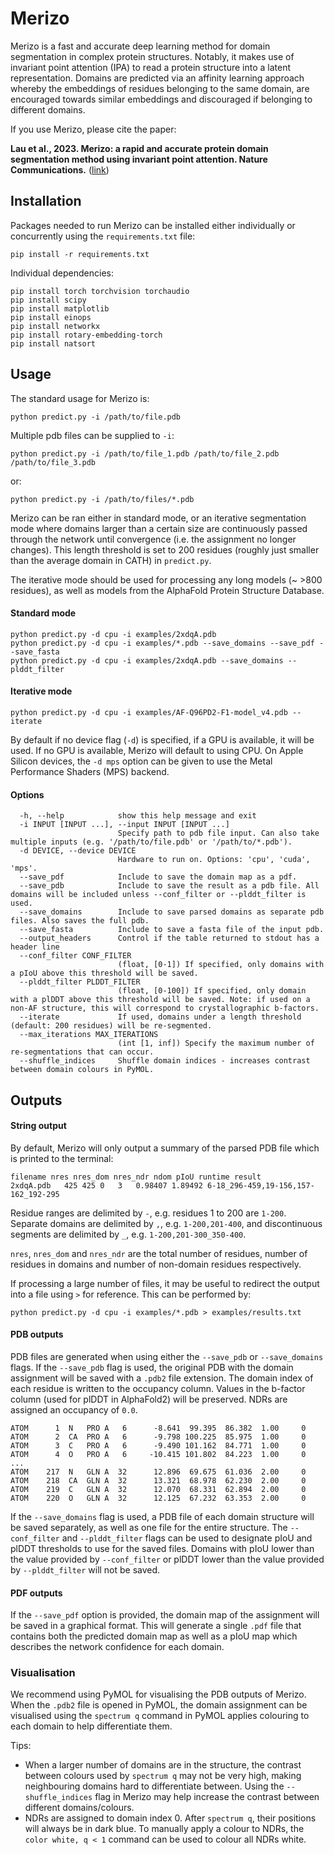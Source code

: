 # Merizo

Merizo is a fast and accurate deep learning method for domain segmentation in complex protein structures. Notably, it makes use of invariant point attention (IPA) to read a protein structure into a latent representation. Domains are predicted via an affinity learning approach whereby the embeddings of residues belonging to the same domain, are encouraged towards similar embeddings and discouraged if belonging to different domains. 

If you use Merizo, please cite the paper: 

   **Lau et al., 2023. Merizo: a rapid and accurate protein domain segmentation method using invariant point attention. Nature Communications.** ([link](https://www.nature.com/articles/s41467-023-43934-4))  

## Installation

Packages needed to run Merizo can be installed either individually or concurrently using the `requirements.txt` file:
```
pip install -r requirements.txt
```

Individual dependencies:
```
pip install torch torchvision torchaudio
pip install scipy
pip install matplotlib
pip install einops
pip install networkx
pip install rotary-embedding-torch
pip install natsort
```

## Usage
The standard usage for Merizo is:
``` 
python predict.py -i /path/to/file.pdb
```

Multiple pdb files can be supplied to `-i`:
``` 
python predict.py -i /path/to/file_1.pdb /path/to/file_2.pdb /path/to/file_3.pdb
```
or:
``` 
python predict.py -i /path/to/files/*.pdb
```

Merizo can be ran either in standard mode, or an iterative segmentation mode where domains larger than a certain size are continuously passed through the network until convergence (i.e. the assignment no longer changes). This length threshold is set to 200 residues (roughly just smaller than the average domain in CATH) in `predict.py`.

The iterative mode should be used for processing any long models (~ >800 residues), as well as models from the AlphaFold Protein Structure Database.

#### Standard mode
```
python predict.py -d cpu -i examples/2xdqA.pdb
python predict.py -d cpu -i examples/*.pdb --save_domains --save_pdf --save_fasta
python predict.py -d cpu -i examples/2xdqA.pdb --save_domains --plddt_filter
```

#### Iterative mode
```
python predict.py -d cpu -i examples/AF-Q96PD2-F1-model_v4.pdb --iterate
```

By default if no device flag (`-d`) is specified, if a GPU is available, it will be used. If no GPU is available, Merizo will default to using CPU. On Apple Silicon devices, the `-d mps` option can be given to use the Metal Performance Shaders (MPS) backend.

#### Options
```
  -h, --help            show this help message and exit
  -i INPUT [INPUT ...], --input INPUT [INPUT ...]
                        Specify path to pdb file input. Can also take multiple inputs (e.g. '/path/to/file.pdb' or '/path/to/*.pdb').
  -d DEVICE, --device DEVICE
                        Hardware to run on. Options: 'cpu', 'cuda', 'mps'.
  --save_pdf            Include to save the domain map as a pdf.
  --save_pdb            Include to save the result as a pdb file. All domains will be included unless --conf_filter or --plddt_filter is used.
  --save_domains        Include to save parsed domains as separate pdb files. Also saves the full pdb.
  --save_fasta          Include to save a fasta file of the input pdb.
  --output_headers      Control if the table returned to stdout has a header line
  --conf_filter CONF_FILTER
                        (float, [0-1]) If specified, only domains with a pIoU above this threshold will be saved.
  --plddt_filter PLDDT_FILTER
                        (float, [0-100]) If specified, only domain with a plDDT above this threshold will be saved. Note: if used on a non-AF structure, this will correspond to crystallographic b-factors.
  --iterate             If used, domains under a length threshold (default: 200 residues) will be re-segmented.
  --max_iterations MAX_ITERATIONS
                        (int [1, inf]) Specify the maximum number of re-segmentations that can occur.
  --shuffle_indices     Shuffle domain indices - increases contrast between domain colours in PyMOL.
```

## Outputs

#### String output

By default, Merizo will only output a summary of the parsed PDB file which is printed to the terminal:

```
filename nres nres_dom nres_ndr ndom pIoU runtime result
2xdqA.pdb	425	425	0	3	0.98407	1.89492	6-18_296-459,19-156,157-162_192-295
```
Residue ranges are delimited by `-`, e.g. residues 1 to 200 are `1-200`. Separate domains are delimited by `,`, e.g. `1-200,201-400`, and discontinuous segments are delimited by `_`, e.g. `1-200,201-300_350-400`.

`nres`, `nres_dom` and `nres_ndr` are the total number of residues, number of residues in domains and number of non-domain residues respectively. 

If processing a large number of files, it may be useful to redirect the output into a file using `>` for reference. This can be performed by:
```
python predict.py -d cpu -i examples/*.pdb > examples/results.txt
```

#### PDB outputs

PDB files are generated when using either the `--save_pdb` or `--save_domains` flags.
If the `--save_pdb` flag is used, the original PDB with the domain assignment will be saved with a `.pdb2` file extension. The domain index of each residue is written to the occupancy column. Values in the b-factor column (used for plDDT in AlphaFold2) will be preserved. NDRs are assigned an occupancy of `0.0`.

```
ATOM      1  N   PRO A   6      -8.641  99.395  86.382  1.00     0
ATOM      2  CA  PRO A   6      -9.798 100.225  85.975  1.00     0
ATOM      3  C   PRO A   6      -9.490 101.162  84.771  1.00     0
ATOM      4  O   PRO A   6     -10.415 101.802  84.223  1.00     0
...
ATOM    217  N   GLN A  32      12.896  69.675  61.036  2.00     0
ATOM    218  CA  GLN A  32      13.321  68.978  62.230  2.00     0
ATOM    219  C   GLN A  32      12.070  68.331  62.894  2.00     0
ATOM    220  O   GLN A  32      12.125  67.232  63.353  2.00     0
```

If the `--save_domains` flag is used, a PDB file of each domain structure will be saved separately, as well as one file for the entire structure. The `--conf_filter` and `--plddt_filter` flags can be used to designate pIoU and plDDT thresholds to use for the saved files. Domains with pIoU lower than the value provided by `--conf_filter` or plDDT lower than the value provided by `--plddt_filter` will not be saved.

#### PDF outputs

If the `--save_pdf` option is provided, the domain map of the assignment will be saved in a graphical format. This will generate a single `.pdf` file that contains both the predicted domain map as well as a pIoU map which describes the network confidence for each domain.

### Visualisation

We recommend using PyMOL for visualising the PDB outputs of Merizo. When the `.pdb2` file is opened in PyMOL, the domain assignment can be visualised using the `spectrum q` command in PyMOL applies colouring to each domain to help differentiate them. 

Tips:
- When a larger number of domains are in the structure, the contrast between colours used by `spectrum q` may not be very high, making neighbouring domains hard to differentiate between. Using the `--shuffle_indices` flag in Merizo may help increase the contrast between different domains/colours. 
- NDRs are assigned to domain index 0. After `spectrum q`, their positions will always be in dark blue. To manually apply a colour to NDRs, the `color white, q < 1` command can be used to colour all NDRs white. 

